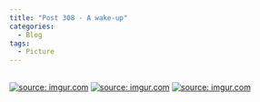 ```yaml
---
title: "Post 308 - A wake-up"
categories:
  - Blog
tags:
  - Picture
---
```



<br/>
<a href="https://imgur.com/sq7795j"><img src="https://i.imgur.com/sq7795j.gif" title="source: imgur.com" /></a>
<a href="https://imgur.com/UGX3K6m"><img src="https://i.imgur.com/UGX3K6m.gif" title="source: imgur.com" /></a>
<a href="https://imgur.com/G2JhM14"><img src="https://i.imgur.com/G2JhM14.gif" title="source: imgur.com" /></a>

<script src="https://utteranc.es/client.js"
        repo="serendipityinlife/serendipityinlife.github.io"
        issue-term="pathname"
        theme="github-light"
        crossorigin="anonymous"
        async>
</script>
